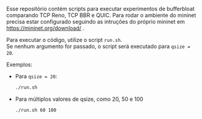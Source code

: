 Esse repositório contém scripts para executar experimentos de bufferbloat comparando TCP Reno, TCP BBR e QUIC. Para rodar o ambiente do mininet precisa estar configurado seguindo as intruções do próprio mininet em https://mininet.org/download/ .

Para executar o código, utilize o script `run.sh`.  
Se nenhum argumento for passado, o script será executado para `qsize = 20`.  

Exemplos:
- Para `qsize = 20`:  
  ```bash
  ./run.sh
  ```
- Para múltiplos valores de qsize, como 20, 50 e 100


  ```bash
  ./run.sh 60 100
  ```
  
